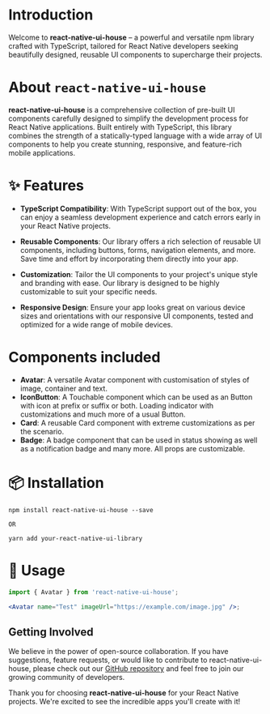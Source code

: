 

# Introduction
Welcome to **react-native-ui-house** – a powerful and versatile npm library crafted with TypeScript, tailored for React Native developers seeking beautifully designed, reusable UI components to supercharge their projects.

# About `react-native-ui-house`

**react-native-ui-house** is a comprehensive collection of pre-built UI components carefully designed to simplify the development process for React Native applications. Built entirely with TypeScript, this library combines the strength of a statically-typed language with a wide array of UI components to help you create stunning, responsive, and feature-rich mobile applications.

# ✨ Features

- **TypeScript Compatibility**: With TypeScript support out of the box, you can enjoy a seamless development experience and catch errors early in your React Native projects.

- **Reusable Components**: Our library offers a rich selection of reusable UI components, including buttons, forms, navigation elements, and more. Save time and effort by incorporating them directly into your app.

- **Customization**: Tailor the UI components to your project's unique style and branding with ease. Our library is designed to be highly customizable to suit your specific needs.

- **Responsive Design**: Ensure your app looks great on various device sizes and orientations with our responsive UI components, tested and optimized for a wide range of mobile devices.

# Components included
- **Avatar**: A versatile Avatar component with customisation of styles of image, container and text.
- **IconButton**: A Touchable component which can be used as an Button with icon at prefix or suffix or both. Loading indicator with customizations and much more of a usual Button.
- **Card**: A reusable Card component with extreme customizations as per the scenario.
- **Badge**: A badge component that can be used in status showing as well as a notification badge and many more. All props are customizable.

# 📦 Installation
    npm install react-native-ui-house --save

    OR

    yarn add your-react-native-ui-library

# 🔨 Usage
  
```jsx
import { Avatar } from 'react-native-ui-house';

<Avatar name="Test" imageUrl="https://example.com/image.jpg" />;
```


## Getting Involved

We believe in the power of open-source collaboration. If you have suggestions, feature requests, or would like to contribute to react-native-ui-house, please check out our [GitHub repository](https://github.com/Mr-Mahabeer/react-native-ui-house) and feel free to join our growing community of developers.

Thank you for choosing **react-native-ui-house** for your React Native projects. We're excited to see the incredible apps you'll create with it!


